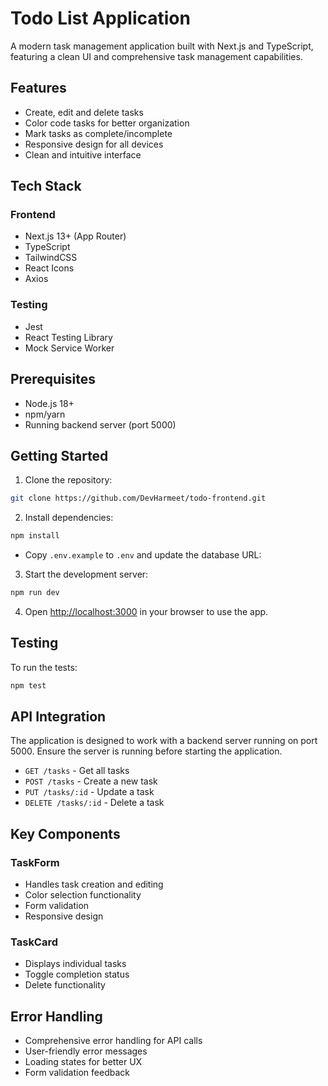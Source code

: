 # Todo List Application

A modern task management application built with Next.js and TypeScript, featuring a clean UI and comprehensive task management capabilities.

## Features

- Create, edit and delete tasks
- Color code tasks for better organization
- Mark tasks as complete/incomplete
- Responsive design for all devices
- Clean and intuitive interface

## Tech Stack

### Frontend

- Next.js 13+ (App Router)
- TypeScript
- TailwindCSS
- React Icons
- Axios

### Testing

- Jest
- React Testing Library
- Mock Service Worker

## Prerequisites

- Node.js 18+
- npm/yarn
- Running backend server (port 5000)

## Getting Started

1. Clone the repository:

```bash
git clone https://github.com/DevHarmeet/todo-frontend.git
```

2. Install dependencies:

```bash
npm install
```

- Copy `.env.example` to `.env` and update the database URL:

3. Start the development server:

```bash
npm run dev
```

4. Open [http://localhost:3000](http://localhost:3000) in your browser to use the app.

## Testing

To run the tests:

```bash
npm test
```

## API Integration

The application is designed to work with a backend server running on port 5000. Ensure the server is running before starting the application.

- `GET /tasks` - Get all tasks
- `POST /tasks` - Create a new task
- `PUT /tasks/:id` - Update a task
- `DELETE /tasks/:id` - Delete a task

## Key Components

### TaskForm

- Handles task creation and editing
- Color selection functionality
- Form validation
- Responsive design

### TaskCard

- Displays individual tasks
- Toggle completion status
- Delete functionality

## Error Handling

- Comprehensive error handling for API calls
- User-friendly error messages
- Loading states for better UX
- Form validation feedback
